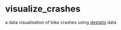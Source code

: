 # visualize_crashes
a data visualisation of bike crashes using [destatis](https://unfallatlas.statistikportal.de/_opendata2020.html) data
